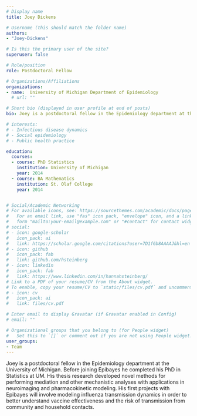 ```yaml
---
# Display name
title: Joey Dickens

# Username (this should match the folder name)
authors:
- "Joey-Dickens"

# Is this the primary user of the site?
superuser: false

# Role/position
role: Postdoctoral Fellow

# Organizations/Affiliations
organizations:
- name:  University of Michigan Department of Epidemiology
  # url: ""

# Short bio (displayed in user profile at end of posts)
bio: Joey is a postdoctoral fellow in the Epidemiology department at the University of Michigan.

# interests:
# - Infectious disease dynamics
# - Social epidemiology
# - Public health practice

education:
  courses:
  - course: PhD Statistics
    institution: University of Michigan
    year: 2014
  - course: BA Mathematics
    institution: St. Olaf College
    year: 2014


# Social/Academic Networking
# For available icons, see: https://sourcethemes.com/academic/docs/page-builder/#icons
#   For an email link, use "fas" icon pack, "envelope" icon, and a link in the
#   form "mailto:your-email@example.com" or "#contact" for contact widget.
# social:
# - icon: google-scholar
#   icon_pack: ai
#   link: https://scholar.google.com/citations?user=7D1f6b8AAAAJ&hl=en
# - icon: github
#   icon_pack: fab
#   link: github.com/hsteinberg
# - icon: linkedin
#   icon_pack: fab
#   link: https://www.linkedin.com/in/hannahsteinberg/
# Link to a PDF of your resume/CV from the About widget.
# To enable, copy your resume/CV to `static/files/cv.pdf` and uncomment the lines below.
# - icon: cv
#   icon_pack: ai
#   link: files/cv.pdf

# Enter email to display Gravatar (if Gravatar enabled in Config)
# email: ""

# Organizational groups that you belong to (for People widget)
#   Set this to `[]` or comment out if you are not using People widget.
user_groups:
- Team
---
```

Joey is a postdoctoral fellow in the Epidemiology department at the University of Michigan. Before joining Epibayes he completed his PhD in Statistics at UM. His thesis research developed novel methods for performing mediation and other mechanistic analyses with applications in neuroimaging and pharmacokinetic modeling. His first projects with Epibayes will involve modeling influenza transmission dynamics in order to better understand vaccine effectiveness and the risk of transmission from community and household contacts. 
